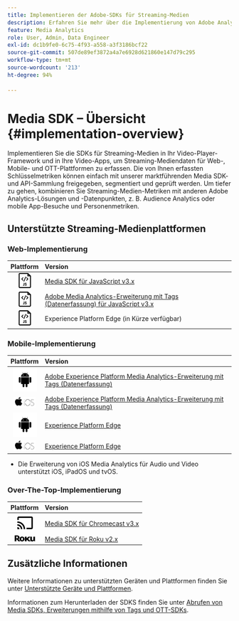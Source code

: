 ```yaml
---
title: Implementieren der Adobe-SDKs für Streaming-Medien
description: Erfahren Sie mehr über die Implementierung von Adobe Analytics für Streaming-Medien mithilfe von Media SDKs.
feature: Media Analytics
role: User, Admin, Data Engineer
exl-id: dc1b9fe0-6c75-4f93-a558-a3f3186bcf22
source-git-commit: 507de89ef3872a4a7e6928d621860e147d79c295
workflow-type: tm+mt
source-wordcount: '213'
ht-degree: 94%

---
```


# Media SDK – Übersicht {#implementation-overview}

Implementieren Sie die SDKs für Streaming-Medien in Ihr Video-Player-Framework und in Ihre Video-Apps, um Streaming-Mediendaten für Web-, Mobile- und OTT-Plattformen zu erfassen.  Die von Ihnen erfassten Schlüsselmetriken können einfach mit unserer marktführenden Media SDK- und API-Sammlung freigegeben, segmentiert und geprüft werden. Um tiefer zu gehen, kombinieren Sie Streaming-Medien-Metriken mit anderen Adobe Analytics-Lösungen und -Datenpunkten, z. B. Audience Analytics oder mobile App-Besuche und Personenmetriken.

## Unterstützte Streaming-Medienplattformen

### Web-Implementierung

| Plattform | Version  |
|:----:|:----|
| <img src="assets/javascript-icon.png"> | [Media SDK für JavaScript v3.x](/help/getting-started/download-sdks.md#web-implementation-download-web-sdk) |
| <img src="assets/javascript-icon.png"> | [Adobe Media Analytics-Erweiterung mit Tags (Datenerfassung) für JavaScript v3.x](/help/getting-started/download-sdks.md#web-implementation-download-web-sdk) |
| <img src="assets/javascript-icon.png"> | Experience Platform Edge (in Kürze verfügbar) |

### Mobile-Implementierung

| Plattform | Version  |
|:----:|:----|
| <img src="assets/android-icon.png"> | [Adobe Experience Platform Media Analytics-Erweiterung mit Tags (Datenerfassung)](/help/getting-started/download-sdks.md#mobile-implementation-get-mobile-extension) |
| <img src="assets/apple-ios-icon.png"> | [Adobe Experience Platform Media Analytics-Erweiterung mit Tags (Datenerfassung)](/help/getting-started/download-sdks.md#mobile-implementation-get-mobile-extension) |
| <img src="assets/android-icon.png"> | [Experience Platform Edge](/help/implementation/edge/edge-mobile-sdk.md) |
| <img src="assets/apple-ios-icon.png"> | [Experience Platform Edge](/help/implementation/edge/edge-mobile-sdk.md) |

* Die Erweiterung von iOS Media Analytics für Audio und Video unterstützt iOS, iPadOS und tvOS.

### Over-The-Top-Implementierung

| Plattform | Version  |
|:------:|:-----|
| <img src="assets/chromecast-icon.png"> | [Media SDK für Chromecast v3.x](/help/getting-started/download-sdks.md#over-the-top-implementation-download-ott-libraries) |
| <img src="assets/roku-icon.png"> | [Media SDK für Roku v2.x](/help/getting-started/download-sdks.md#over-the-top-implementation-download-ott-libraries) |


## Zusätzliche Informationen

Weitere Informationen zu unterstützten Geräten und Plattformen finden Sie unter [Unterstützte Geräte und Plattformen](/help/getting-started/supported-devices.md).

Informationen zum Herunterladen der SDKS finden Sie unter [Abrufen von Media SDKs, Erweiterungen mithilfe von Tags und OTT-SDKs](/help/getting-started/download-sdks.md).
